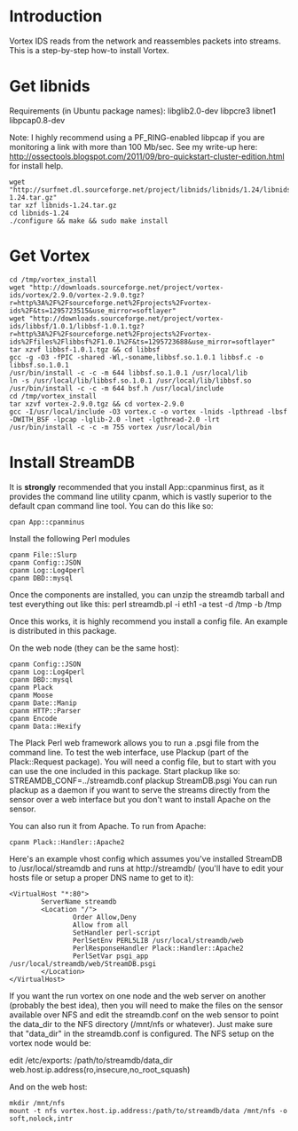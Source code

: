# Introduction #

Vortex IDS reads from the network and reassembles packets into streams.  This is a step-by-step how-to install Vortex.

# Get libnids #

Requirements (in Ubuntu package names): libglib2.0-dev libpcre3 libnet1 libpcap0.8-dev

Note: I highly recommend using a PF\_RING-enabled libpcap if you are monitoring a link with more than 100 Mb/sec.  See my write-up here: http://ossectools.blogspot.com/2011/09/bro-quickstart-cluster-edition.html for install help.

```
wget "http://surfnet.dl.sourceforge.net/project/libnids/libnids/1.24/libnids-1.24.tar.gz"
tar xzf libnids-1.24.tar.gz
cd libnids-1.24
./configure && make && sudo make install
```

# Get Vortex #
```
cd /tmp/vortex_install
wget "http://downloads.sourceforge.net/project/vortex-ids/vortex/2.9.0/vortex-2.9.0.tgz?r=http%3A%2F%2Fsourceforge.net%2Fprojects%2Fvortex-ids%2F&ts=1295723515&use_mirror=softlayer"
wget "http://downloads.sourceforge.net/project/vortex-ids/libbsf/1.0.1/libbsf-1.0.1.tgz?r=http%3A%2F%2Fsourceforge.net%2Fprojects%2Fvortex-ids%2Ffiles%2Flibbsf%2F1.0.1%2F&ts=1295723688&use_mirror=softlayer"
tar xzvf libbsf-1.0.1.tgz && cd libbsf
gcc -g -O3 -fPIC -shared -Wl,-soname,libbsf.so.1.0.1 libbsf.c -o libbsf.so.1.0.1
/usr/bin/install -c -c -m 644 libbsf.so.1.0.1 /usr/local/lib
ln -s /usr/local/lib/libbsf.so.1.0.1 /usr/local/lib/libbsf.so
/usr/bin/install -c -c -m 644 bsf.h /usr/local/include
cd /tmp/vortex_install
tar xzvf vortex-2.9.0.tgz && cd vortex-2.9.0
gcc -I/usr/local/include -O3 vortex.c -o vortex -lnids -lpthread -lbsf -DWITH_BSF -lpcap -lglib-2.0 -lnet -lgthread-2.0 -lrt
/usr/bin/install -c -c -m 755 vortex /usr/local/bin

```

# Install StreamDB #
It is **strongly** recommended that you install App::cpanminus first, as it provides the command line utility cpanm, which is vastly superior to the default cpan command line tool.  You can do this like so:
```
cpan App::cpanminus
```

Install the following Perl modules
```
cpanm File::Slurp
cpanm Config::JSON
cpanm Log::Log4perl
cpanm DBD::mysql
```

Once the components are installed, you can unzip the streamdb tarball and test everything out like this:
perl streamdb.pl -i eth1 -a test -d /tmp -b /tmp

Once this works, it is highly recommend you install a config file.  An example is distributed in this package.

On the web node (they can be the same host):
```
cpanm Config::JSON
cpanm Log::Log4perl
cpanm DBD::mysql
cpanm Plack
cpanm Moose
cpanm Date::Manip
cpanm HTTP::Parser
cpanm Encode
cpanm Data::Hexify
```

The Plack Perl web framework allows you to run a .psgi file from the command line.  To test the web interface, use Plackup (part of the Plack::Request package).  You will need a config file, but to start with you can use the one included in this package.  Start plackup like so:
STREAMDB\_CONF=../streamdb.conf plackup StreamDB.psgi
You can run plackup as a daemon if you want to serve the streams directly from the sensor over a web interface but you don't want to install Apache on the sensor.

You can also run it from Apache.  To run from Apache:
```
cpanm Plack::Handler::Apache2
```
Here's an example vhost config which assumes you've installed StreamDB to /usr/local/streamdb and runs at http://streamdb/ (you'll have to edit your hosts file or setup a proper DNS name to get to it):
```
<VirtualHost "*:80">
        ServerName streamdb
        <Location "/">
                Order Allow,Deny
                Allow from all
                SetHandler perl-script
                PerlSetEnv PERL5LIB /usr/local/streamdb/web
                PerlResponseHandler Plack::Handler::Apache2
                PerlSetVar psgi_app /usr/local/streamdb/web/StreamDB.psgi
        </Location>
</VirtualHost>
```

If you want the run vortex on one node and the web server on another (probably the best idea), then you will need to make the files on the sensor available over NFS and edit the streamdb.conf on the web sensor to point the data\_dir to the NFS directory (/mnt/nfs or whatever).  Just make sure that "data\_dir" in the streamdb.conf is configured.  The NFS setup on the vortex node would be:

edit /etc/exports:
/path/to/streamdb/data\_dir web.host.ip.address(ro,insecure,no\_root\_squash)

And on the web host:
```
mkdir /mnt/nfs
mount -t nfs vortex.host.ip.address:/path/to/streamdb/data /mnt/nfs -o soft,nolock,intr
```